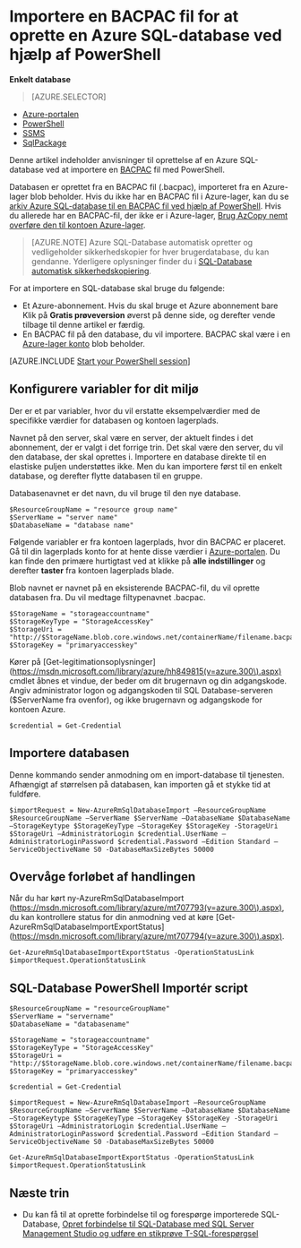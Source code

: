 <properties
    pageTitle="Importere en BACPAC fil for at oprette en Azure SQL-database ved hjælp af PowerShell | Microsoft Azure"
    description="Importere en BACPAC fil for at oprette en Azure SQL-database ved hjælp af PowerShell"
    services="sql-database"
    documentationCenter=""
    authors="stevestein"
    manager="jhubbard"
    editor=""/>

<tags
    ms.service="sql-database"
    ms.devlang="NA"
    ms.topic="article"
    ms.tgt_pltfrm="powershell"
    ms.workload="data-management"
    ms.date="08/31/2016"
    ms.author="sstein"/>

# <a name="import-a-bacpac-file-to-create-an-azure-sql-database-by-using-powershell"></a>Importere en BACPAC fil for at oprette en Azure SQL-database ved hjælp af PowerShell

**Enkelt database**

> [AZURE.SELECTOR]
- [Azure-portalen](sql-database-import.md)
- [PowerShell](sql-database-import-powershell.md)
- [SSMS](sql-database-cloud-migrate-compatible-import-bacpac-ssms.md)
- [SqlPackage](sql-database-cloud-migrate-compatible-import-bacpac-sqlpackage.md)

Denne artikel indeholder anvisninger til oprettelse af en Azure SQL-database ved at importere en [BACPAC](https://msdn.microsoft.com/library/ee210546.aspx#Anchor_4) fil med PowerShell.

Databasen er oprettet fra en BACPAC fil (.bacpac), importeret fra en Azure-lager blob beholder. Hvis du ikke har en BACPAC fil i Azure-lager, kan du se [arkiv Azure SQL-database til en BACPAC fil ved hjælp af PowerShell](sql-database-export-powershell.md). Hvis du allerede har en BACPAC-fil, der ikke er i Azure-lager, [Brug AzCopy nemt overføre den til kontoen Azure-lager](../storage/storage-use-azcopy.md#blob-upload).

> [AZURE.NOTE] Azure SQL-Database automatisk opretter og vedligeholder sikkerhedskopier for hver brugerdatabase, du kan gendanne. Yderligere oplysninger finder du i [SQL-Database automatisk sikkerhedskopiering](sql-database-automated-backups.md).


For at importere en SQL-database skal bruge du følgende:

- Et Azure-abonnement. Hvis du skal bruge et Azure abonnement bare Klik på **Gratis prøveversion** øverst på denne side, og derefter vende tilbage til denne artikel er færdig.
- En BACPAC fil på den database, du vil importere. BACPAC skal være i en [Azure-lager konto](../storage/storage-create-storage-account.md) blob beholder.



[AZURE.INCLUDE [Start your PowerShell session](../../includes/sql-database-powershell.md)]



## <a name="set-up-the-variables-for-your-environment"></a>Konfigurere variabler for dit miljø

Der er et par variabler, hvor du vil erstatte eksempelværdier med de specifikke værdier for databasen og kontoen lagerplads.

Navnet på den server, skal være en server, der aktuelt findes i det abonnement, der er valgt i det forrige trin. Det skal være den server, du vil den database, der skal oprettes i. Importere en database direkte til en elastiske puljen understøttes ikke. Men du kan importere først til en enkelt database, og derefter flytte databasen til en gruppe.

Databasenavnet er det navn, du vil bruge til den nye database.

    $ResourceGroupName = "resource group name"
    $ServerName = "server name"
    $DatabaseName = "database name"


Følgende variabler er fra kontoen lagerplads, hvor din BACPAC er placeret. Gå til din lagerplads konto for at hente disse værdier i [Azure-portalen](https://portal.azure.com). Du kan finde den primære hurtigtast ved at klikke på **alle indstillinger** og derefter **taster** fra kontoen lagerplads blade.

Blob navnet er navnet på en eksisterende BACPAC-fil, du vil oprette databasen fra. Du vil medtage filtypenavnet .bacpac.

    $StorageName = "storageaccountname"
    $StorageKeyType = "StorageAccessKey"
    $StorageUri = "http://$StorageName.blob.core.windows.net/containerName/filename.bacpac"
    $StorageKey = "primaryaccesskey"


Kører på [Get-legitimationsoplysninger] (https://msdn.microsoft.com/library/azure/hh849815(v=azure.300\).aspx) cmdlet åbnes et vindue, der beder om dit brugernavn og din adgangskode. Angiv administrator logon og adgangskoden til SQL Database-serveren ($ServerName fra ovenfor), og ikke brugernavn og adgangskode for kontoen Azure.

    $credential = Get-Credential


## <a name="import-the-database"></a>Importere databasen

Denne kommando sender anmodning om en import-database til tjenesten. Afhængigt af størrelsen på databasen, kan importen gå et stykke tid at fuldføre.

    $importRequest = New-AzureRmSqlDatabaseImport –ResourceGroupName $ResourceGroupName –ServerName $ServerName –DatabaseName $DatabaseName –StorageKeytype $StorageKeyType –StorageKey $StorageKey -StorageUri $StorageUri –AdministratorLogin $credential.UserName –AdministratorLoginPassword $credential.Password –Edition Standard –ServiceObjectiveName S0 -DatabaseMaxSizeBytes 50000


## <a name="monitor-the-progress-of-the-operation"></a>Overvåge forløbet af handlingen

Når du har kørt ny-AzureRmSqlDatabaseImport (https://msdn.microsoft.com/library/azure/mt707793(v=azure.300\).aspx), du kan kontrollere status for din anmodning ved at køre [Get-AzureRmSqlDatabaseImportExportStatus] (https://msdn.microsoft.com/library/azure/mt707794(v=azure.300\).aspx).

    Get-AzureRmSqlDatabaseImportExportStatus -OperationStatusLink $importRequest.OperationStatusLink



## <a name="sql-database-powershell-import-script"></a>SQL-Database PowerShell Importér script


    $ResourceGroupName = "resourceGroupName"
    $ServerName = "servername"
    $DatabaseName = "databasename"

    $StorageName = "storageaccountname"
    $StorageKeyType = "StorageAccessKey"
    $StorageUri = "http://$StorageName.blob.core.windows.net/containerName/filename.bacpac"
    $StorageKey = "primaryaccesskey"

    $credential = Get-Credential

    $importRequest = New-AzureRmSqlDatabaseImport –ResourceGroupName $ResourceGroupName –ServerName $ServerName –DatabaseName $DatabaseName –StorageKeytype $StorageKeyType –StorageKey $StorageKey -StorageUri $StorageUri –AdministratorLogin $credential.UserName –AdministratorLoginPassword $credential.Password –Edition Standard –ServiceObjectiveName S0 -DatabaseMaxSizeBytes 50000

    Get-AzureRmSqlDatabaseImportExportStatus -OperationStatusLink $importRequest.OperationStatusLink



## <a name="next-steps"></a>Næste trin

- Du kan få til at oprette forbindelse til og forespørge importerede SQL-Database, [Opret forbindelse til SQL-Database med SQL Server Management Studio og udføre en stikprøve T-SQL-forespørgsel](sql-database-connect-query-ssms.md)
